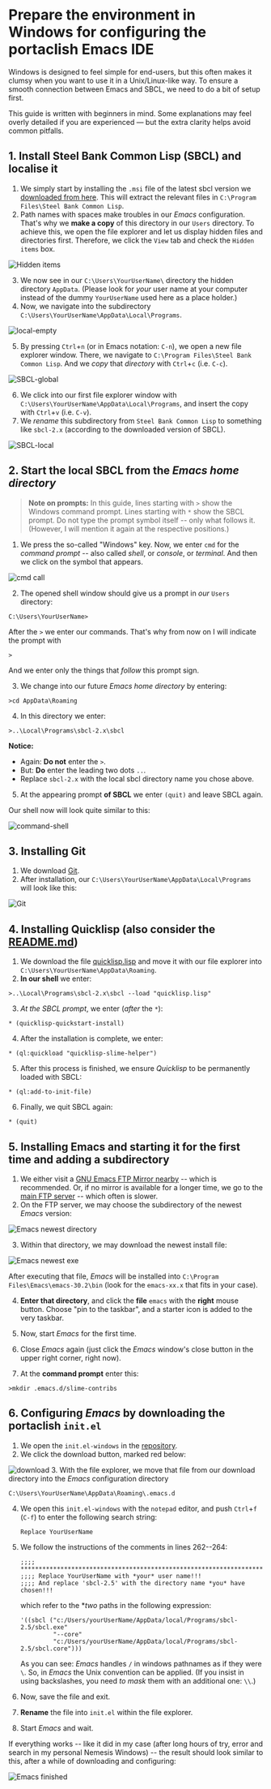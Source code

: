 # Prepare the environment in Windows for configuring the portaclish Emacs IDE

Windows is designed to feel simple for end-users, but this often makes it clumsy
when you want to use it in a Unix/Linux-like way.
To ensure a smooth connection between Emacs and SBCL, we need to do a bit of
setup first. 

This guide is written with beginners in mind. Some explanations may feel overly
detailed if you are experienced — but the extra clarity helps avoid common
pitfalls. 

## 1. Install Steel Bank Common Lisp (SBCL) and localise it

1. We simply start by installing the ```.msi``` file of the latest sbcl version we
   [downloaded from here](https://sourceforge.net/projects/sbcl/files/sbcl). 
   This will extract the relevant files in 
   ```C:\Program Files\Steel Bank Common Lisp```. 
2. Path names with spaces make troubles in our *Emacs* configuration.  That's why we
   **make a copy** of this directory in our ```Users``` directory.
   To achieve this, we open the file explorer and let us display hidden files
   and directories first.  Therefore, we click the ```View``` tab and check the
   ```Hidden items``` box.
   
![Hidden items](view-hidden-items.png)
   
3. We now see in our ```C:\Users\YourUserName\``` directory the hidden directory
   ```AppData```.  (Please  look for *your* user name at your computer instead
   of the dummy ```YourUserName``` used here as a place holder.)
4. Now, we navigate into the subdirectory
   ```C:\Users\YourUserName\AppData\Local\Programs```. 
   
![local-empty](sbcl-local-programs-empty.png)
   
5. By pressing ```Ctrl```+```n``` (or in Emacs notation: ```C-n```), we open a new
   file explorer window. There, we navigate to ```C:\Program Files\Steel Bank
   Common Lisp```. And we *copy* that *directory* with ```Ctrl```+```c```
   (i.e. ```C-c```).
   
![SBCL-global](sbcl-global.png)
   
6. We click into our first file explorer window with
   ```C:\Users\YourUserName\AppData\Local\Programs```, and insert the copy
   with ```Ctrl```+```v``` (i.e. ```C-v```).
7. We *rename* this subdirectory from ```Steel Bank Common Lisp``` to something like 
   ```sbcl-2.x``` (according to the downloaded version of SBCL).

![SBCL-local](sbcl-local-programs-sbcl.png)

## 2. Start the local SBCL from the *Emacs home directory*

> **Note on prompts:**
> In this guide, lines starting with ```>``` show the Windows command prompt.
> Lines starting with ```*``` show the SBCL prompt.
> Do not type the prompt symbol itself -- only what follows it.
> (However, I will mention it again at the respective positions.)

1. We press the so-called "Windows" key. Now, we enter ```cmd``` for the
   *command prompt* -- also called *shell*, or *console*, or *terminal*.
   And then we click on the symbol that appears.
   
![cmd call](cmd.png)
   
2. The opened shell window should give us a prompt in *our* ```Users``` directory:

```
C:\Users\YourUserName>
```

After the ```>``` we enter our commands. That's why from now on I will indicate the
prompt with

```
>
```

And we enter only the things that *follow* this prompt sign.

3. We change into our future *Emacs home directory* by entering:

```
>cd AppData\Roaming
```

4. In this directory we enter:

```
>..\Local\Programs\sbcl-2.x\sbcl
```

**Notice:** 
* Again: **Do not** enter the ```>```.
* But: **Do** enter the leading two dots ```..```. 
* Replace ```sbcl-2.x``` with the local sbcl directory name you chose
  above.
  
5. At the appearing prompt **of SBCL** we enter ```(quit)``` and leave SBCL
   again.
   
Our shell now will look quite similar to this:

![command-shell](sbcl-in-cmd.png)

## 3. Installing Git

1. We download [Git](https://git-scm.com/downloads/win).
2. After installation, our ```C:\Users\YourUserName\AppData\Local\Programs```
   will look like this:
   
![Git](sbcl-local-programs-sbcl-git.png)

## 4. Installing Quicklisp (also consider the [README.md](README.md))

1. We download the file
   [quicklisp.lisp](https://beta.quicklisp.org/quicklisp.lisp) and move it with
   our file explorer into ```C:\Users\YourUserName\AppData\Roaming```.
2. **In our shell** we enter:

```
>..\Local\Programs\sbcl-2.x\sbcl --load "quicklisp.lisp"
```

3. *At the SBCL prompt*, we enter (*after* the ```*```):

```
* (quicklisp-quickstart-install)
```

4. After the installation is complete, we enter:

```
* (ql:quickload "quicklisp-slime-helper")
```

5. After this process is finished, we ensure *Quicklisp* to be permanently
   loaded with SBCL:
   
```
* (ql:add-to-init-file)
```

6. Finally, we quit SBCL again:

```
* (quit)
```

## 5. Installing Emacs and starting it for the first time and adding a subdirectory

1. We either visit a [GNU Emacs FTP Mirror
   nearby](http://ftpmirror.gnu.org/emacs/windows) -- which is recommended. Or,
   if no mirror is available for a longer time, we go to the [main FTP
   server](http://ftp.gnu.org/gnu/emacs/windows/) -- which often is slower.
2. On the FTP server, we may choose the subdirectory of the newest *Emacs*
   version:
   
![Emacs newest directory](Emacs-newest-directory.png)

3. Within that directory, we may download the newest install file:

![Emacs newest exe](Emacs-newest-exe.png)

After executing that file, *Emacs* will be installed into 
```C:\Program Files\Emacs\emacs-30.2\bin``` (look for the ```emacs-xx.x``` that fits in
   your case). 
   
4. **Enter that directory**, and click the **file** ```emacs``` with the
   **right** mouse button.  Choose "pin to the taskbar", and a starter icon is added to
   the very taskbar.
   
5. Now, start *Emacs* for the first time.

6. Close *Emacs* again (just click the *Emacs* window's close button in the
   upper right corner, right now).
   
7. At the **command prompt** enter this:

```
>mkdir .emacs.d/slime-contribs
```
 
## 6. Configuring *Emacs* by downloading the portaclish ```init.el```

1. We open the ```init.el-windows``` in
   the 
   [repository](https://github.com/Lispl-Wicht/Portaclish/blob/main/init.el-windows).
2. We click the download button, marked red below:

![download](init_el-windows-download.png)
3. With the file explorer, we move that file from our download directory into the
   *Emacs* configuration directory

```
C:\Users\YourUserName\AppData\Roaming\.emacs.d
```

4. We open this ```init.el-windows``` with the ```notepad``` editor, and push
   ```Ctrl```+```f``` (```C-f```) to enter the following search string:
   
   ```
   Replace YourUserName
   ```
   
5. We follow the instructions of the comments in lines 262--264:

   ```
   ;;;; ********************************************************************************
   ;;;; Replace YourUserName with *your* user name!!!
   ;;;; And replace 'sbcl-2.5' with the directory name *you* have chosen!!!
   ```
   
   which refer to the **two* paths in the following expression:
   
   ```
   '((sbcl ("c:/Users/yourUserName/AppData/local/Programs/sbcl-2.5/sbcl.exe"
            "--core"
            "c:/Users/yourUserName/AppData/local/Programs/sbcl-2.5/sbcl.core")))
   ```
   
   As you can see: *Emacs* handles ```/``` in windows pathnames as if they were
   ```\```.  So, in *Emacs* the Unix convention can be applied.  (If you insist
   in using backslashes, you need *to mask* them with an additional one: ```\\```.)
6. Now, save the file and exit.
7. **Rename** the file into ```init.el``` within the file explorer.
8. Start *Emacs* and wait.

If everything works -- like it did in my case (after long hours of try, error and
search  in my personal Nemesis Windows) --
the result should look similar to this, after a while of downloading and configuring:

![Emacs finished](Emacs-finished.png)
